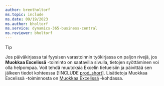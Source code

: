 ```yaml
---
author: brentholtorf
ms.topic: include
ms.date: 09/19/2023
ms.author: bholtorf
ms.service: dynamics-365-business-central
ms.reviewer: bholtorf
---
```


> [!TIP]
> Jos päiväkirjassa tai fyysisen varastoinnin työkirjassa on paljon rivejä, jos **Muokkaa Excelissä** -toiminto on saatavilla sivulla, tietojen syöttäminen voi olla helpompaa. Voit tehdä muutoksia Excelin tietueisiin ja päivittää sen jälkeen tiedot kohteessa [!INCLUDE [prod_short](prod_short.md)]. Lisätietoja Muokkaa Excelissä -toiminnosta on [Muokkaa Excelissä](../across-work-with-excel.md#edit-in-excel) -kohdassa. 